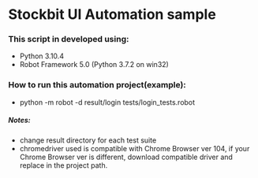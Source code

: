 # Stockbit UI Automation sample
### This script in developed using:
- Python 3.10.4
- Robot Framework 5.0 (Python 3.7.2 on win32)

### How to run this automation project(example):
-  python -m robot -d result/login tests/login_tests.robot
##### Notes:
- change result directory for each test suite
- chromedriver used is compatible with Chrome Browser ver 104, if your Chrome Browser ver is different, download compatible driver and replace in the project path.
